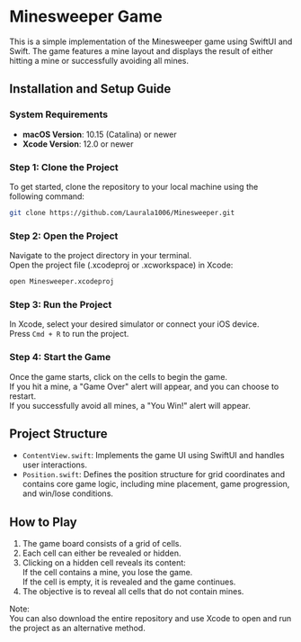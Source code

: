 # Minesweeper Game
This is a simple implementation of the Minesweeper game using SwiftUI and Swift. The game features a mine layout and displays the result of either hitting a mine or successfully avoiding all mines.  

## Installation and Setup Guide

### System Requirements
- **macOS Version**: 10.15 (Catalina) or newer
- **Xcode Version**: 12.0 or newer

### Step 1: Clone the Project

To get started, clone the repository to your local machine using the following command:

```bash
git clone https://github.com/Laurala1006/Minesweeper.git
```
### Step 2: Open the Project
Navigate to the project directory in your terminal.  
Open the project file (.xcodeproj or .xcworkspace) in Xcode:

```bash
open Minesweeper.xcodeproj
```
### Step 3: Run the Project
In Xcode, select your desired simulator or connect your iOS device.  
Press `Cmd + R` to run the project.  

### Step 4: Start the Game
Once the game starts, click on the cells to begin the game.  
If you hit a mine, a "Game Over" alert will appear, and you can choose to restart.  
If you successfully avoid all mines, a "You Win!" alert will appear.  

## Project Structure
- `ContentView.swift`: Implements the game UI using SwiftUI and handles user interactions.
- `Position.swift`: Defines the position structure for grid coordinates and contains core game logic, including mine placement, game progression, and win/lose conditions.

## How to Play
1. The game board consists of a grid of cells.  
2. Each cell can either be revealed or hidden.  
3. Clicking on a hidden cell reveals its content:  
    If the cell contains a mine, you lose the game.  
    If the cell is empty, it is revealed and the game continues.  
4. The objective is to reveal all cells that do not contain mines.

Note:  
You can also download the entire repository and use Xcode to open and run the project as an alternative method.


